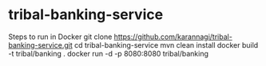 # tribal-banking-service
Steps to run in Docker
git clone https://github.com/karannagi/tribal-banking-service.git
cd tribal-banking-service
mvn clean install
docker build -t tribal/banking .
docker run -d -p 8080:8080 tribal/banking
